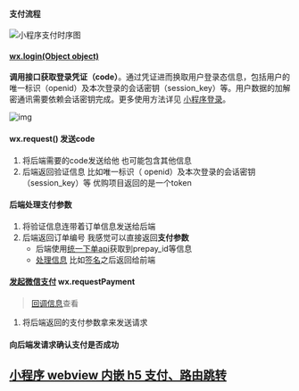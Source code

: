 #### 支付流程

![小程序支付时序图](https://pay.weixin.qq.com/wiki/doc/api/img/wxa-7-2.jpg)

#### [wx.login(Object object)](https://developers.weixin.qq.com/miniprogram/dev/api/open-api/login/wx.login.html)

**调用接口获取登录凭证（code）**。通过凭证进而换取用户登录态信息，包括用户的唯一标识（openid）及本次登录的会话密钥（session_key）等。用户数据的加解密通讯需要依赖会话密钥完成。更多使用方法详见 [小程序登录](https://developers.weixin.qq.com/miniprogram/dev/framework/open-ability/login.html)。

![img](https://res.wx.qq.com/wxdoc/dist/assets/img/api-login.2fcc9f35.jpg)

#### wx.request() 发送code

1. 将后端需要的code发送给他 也可能包含其他信息
2. 后端返回验证信息  比如唯一标识（ openid）及本次登录的会话密钥（session_key）等  优购项目返回的是一个token

#### 后端处理支付参数

1. 将验证信息连带着订单信息发送给后端
2. 后端返回订单编号 我感觉可以直接返回**支付参数** 
   - 后端使用[统一下单api](https://pay.weixin.qq.com/wiki/doc/api/wxa/wxa_api.php?chapter=9_1&index=1)获取到prepay_id等信息
   - [处理信息](https://pay.weixin.qq.com/wiki/doc/api/wxa/wxa_api.php?chapter=7_7&index=3) 比如[签名](https://pay.weixin.qq.com/wiki/doc/api/wxa/wxa_api.php?chapter=4_3)之后返回给前端

#### [发起微信支付](https://developers.weixin.qq.com/miniprogram/dev/api/open-api/payment/wx.requestPayment.html) wx.requestPayment

> [回调信息](https://pay.weixin.qq.com/wiki/doc/api/wxa/wxa_api.php?chapter=7_7&index=3)查看 

1. 将后端返回的支付参数拿来发送请求

#### 向后端发请求确认支付是否成功

## [小程序 webview 内嵌 h5 支付、路由跳转](https://developers.weixin.qq.com/community/develop/article/doc/0008e22ff80d088bcd9c8b42156c13)
